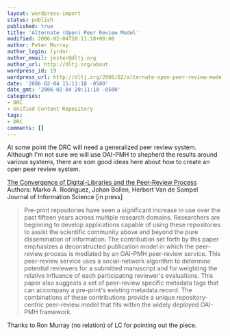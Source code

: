 ```yaml
---
layout: wordpress-import
status: publish
published: true
title: 'Alternate (Open) Peer Review Model'
modified: 2006-02-04T20:11:18+00:00
author: Peter Murray
author_login: lyrdor
author_email: jester@dltj.org
author_url: http://dltj.org/about
wordpress_id: 19
wordpress_url: http://dltj.org/2006/02/alternate-open-peer-review-model/
date: '2006-02-04 15:11:18 -0500'
date_gmt: '2006-02-04 20:11:18 -0500'
categories:
- DRC
- Unified Content Repository
tags:
- DRC
comments: []
---
```

<p>
At some point the DRC will need a generalized peer review system.&nbsp; Although I'm not sure we will use OAI-PMH to shepherd the results around various systems, there are som good ideas here about how to create an open peer review system.</p>
<p><a href="http://arxiv.org/abs/cs/0504084v3">The Convergence of Digital-Libraries and the Peer-Review Process</a> <br />Authors: Marko A. Rodriguez, Johan Bollen, Herbert Van de Sompel <br />Journal of Information Science [in press]</p>
<blockquote><p>Pre-print repositories have seen a significant increase in use over the past fifteen years across multiple research domains. Researchers are beginning to develop applications capable of using these repositories to assist the scientific community above and beyond the pure dissemination of information. The contribution set forth by this paper emphasizes a deconstructed publication model in which the peer-review process is mediated by an OAI-PMH peer-review service. This peer-review service uses a social-network algorithm to determine potential reviewers for a submitted manuscript and for weighting the relative influence of each participating reviewer's evaluations. This paper also suggests a set of peer-review specific metadata tags that can accompany a pre-print's existing metadata record. The combinations of these contributions provide a unique repository-centric peer-review model that fits within the widely deployed OAI-PMH framework.</p></blockquote>
<p>
Thanks to Ron Murray (no relation) of LC for pointing out the piece.</p>
